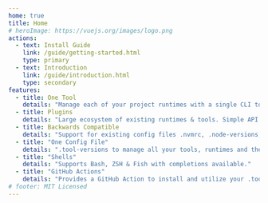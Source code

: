 ```yaml
---
home: true
title: Home
# heroImage: https://vuejs.org/images/logo.png
actions:
  - text: Install Guide
    link: /guide/getting-started.html
    type: primary
  - text: Introduction
    link: /guide/introduction.html
    type: secondary
features:
  - title: One Tool
    details: "Manage each of your project runtimes with a single CLI tool and command interface."
  - title: Plugins
    details: "Large ecosystem of existing runtimes & tools. Simple API to add support for new tools as you need!"
  - title: Backwards Compatible
    details: "Support for existing config files .nvmrc, .node-versions, .ruby-version for smooth migration!"
  - title: "One Config File"
    details: ".tool-versions to manage all your tools, runtimes and their versions in a single, sharable place."
  - title: "Shells"
    details: "Supports Bash, ZSH & Fish with completions available."
  - title: "GitHub Actions"
    details: "Provides a GitHub Action to install and utilize your .tool-verions in your CICD workflows."
# footer: MIT Licensed
---
```


